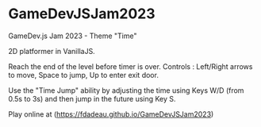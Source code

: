 # GameDevJSJam2023
GameDev.js Jam 2023 - Theme "Time"

2D platformer in VanillaJS. 

Reach the end of the level before timer is over. Controls : Left/Right arrows to move, Space to jump, Up to enter exit door. 

Use the "Time Jump" ability by adjusting the time using Keys W/D (from 0.5s to 3s) and then jump in the future using Key S. 

Play online at (https://fdadeau.github.io/GameDevJSJam2023)